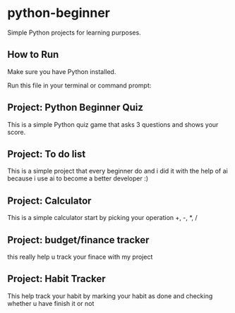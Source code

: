 # python-beginner

Simple Python projects for learning purposes.

## How to Run

Make sure you have Python installed.

Run this file in your terminal or command prompt:


## Project: Python Beginner Quiz

This is a simple Python quiz game that asks 3 questions and shows your score.

## Project: To do list

This is a simple project that every beginner do and i did it with the help of ai because i use ai to become a better developer :)

## Project: Calculator

This is a simple calculator start by picking your operation +, -, *, /

## Project: budget/finance tracker

this really help u track your finace with my project

## Project: Habit Tracker

This help track your habit by marking your habit as done and checking whether u have finish it or not


